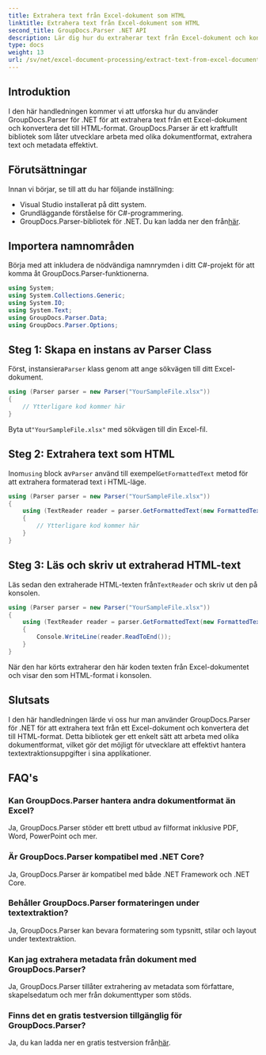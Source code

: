 ```yaml
---
title: Extrahera text från Excel-dokument som HTML
linktitle: Extrahera text från Excel-dokument som HTML
second_title: GroupDocs.Parser .NET API
description: Lär dig hur du extraherar text från Excel-dokument och konverterar den till HTML med GroupDocs.Parser för .NET.
type: docs
weight: 13
url: /sv/net/excel-document-processing/extract-text-from-excel-document-as-html/
---
```

## Introduktion
I den här handledningen kommer vi att utforska hur du använder GroupDocs.Parser för .NET för att extrahera text från ett Excel-dokument och konvertera det till HTML-format. GroupDocs.Parser är ett kraftfullt bibliotek som låter utvecklare arbeta med olika dokumentformat, extrahera text och metadata effektivt.
## Förutsättningar
Innan vi börjar, se till att du har följande inställning:
- Visual Studio installerat på ditt system.
- Grundläggande förståelse för C#-programmering.
-  GroupDocs.Parser-bibliotek för .NET. Du kan ladda ner den från[här](https://releases.groupdocs.com/parser/net/).
## Importera namnområden
Börja med att inkludera de nödvändiga namnrymden i ditt C#-projekt för att komma åt GroupDocs.Parser-funktionerna.
```csharp
using System;
using System.Collections.Generic;
using System.IO;
using System.Text;
using GroupDocs.Parser.Data;
using GroupDocs.Parser.Options;
```
## Steg 1: Skapa en instans av Parser Class
 Först, instansiera`Parser` klass genom att ange sökvägen till ditt Excel-dokument.
```csharp
using (Parser parser = new Parser("YourSampleFile.xlsx"))
{
    // Ytterligare kod kommer här
}
```
 Byta ut`"YourSampleFile.xlsx"` med sökvägen till din Excel-fil.
## Steg 2: Extrahera text som HTML
 Inom`using` block av`Parser` använd till exempel`GetFormattedText` metod för att extrahera formaterad text i HTML-läge.
```csharp
using (Parser parser = new Parser("YourSampleFile.xlsx"))
{
    using (TextReader reader = parser.GetFormattedText(new FormattedTextOptions(FormattedTextMode.Html)))
    {
        // Ytterligare kod kommer här
    }
}
```
## Steg 3: Läs och skriv ut extraherad HTML-text
 Läs sedan den extraherade HTML-texten från`TextReader` och skriv ut den på konsolen.
```csharp
using (Parser parser = new Parser("YourSampleFile.xlsx"))
{
    using (TextReader reader = parser.GetFormattedText(new FormattedTextOptions(FormattedTextMode.Html)))
    {
        Console.WriteLine(reader.ReadToEnd());
    }
}
```
När den har körts extraherar den här koden texten från Excel-dokumentet och visar den som HTML-format i konsolen.
## Slutsats
I den här handledningen lärde vi oss hur man använder GroupDocs.Parser för .NET för att extrahera text från ett Excel-dokument och konvertera det till HTML-format. Detta bibliotek ger ett enkelt sätt att arbeta med olika dokumentformat, vilket gör det möjligt för utvecklare att effektivt hantera textextraktionsuppgifter i sina applikationer.

## FAQ's
### Kan GroupDocs.Parser hantera andra dokumentformat än Excel?
Ja, GroupDocs.Parser stöder ett brett utbud av filformat inklusive PDF, Word, PowerPoint och mer.
### Är GroupDocs.Parser kompatibel med .NET Core?
Ja, GroupDocs.Parser är kompatibel med både .NET Framework och .NET Core.
### Behåller GroupDocs.Parser formateringen under textextraktion?
Ja, GroupDocs.Parser kan bevara formatering som typsnitt, stilar och layout under textextraktion.
### Kan jag extrahera metadata från dokument med GroupDocs.Parser?
Ja, GroupDocs.Parser tillåter extrahering av metadata som författare, skapelsedatum och mer från dokumenttyper som stöds.
### Finns det en gratis testversion tillgänglig för GroupDocs.Parser?
 Ja, du kan ladda ner en gratis testversion från[här](https://releases.groupdocs.com/).